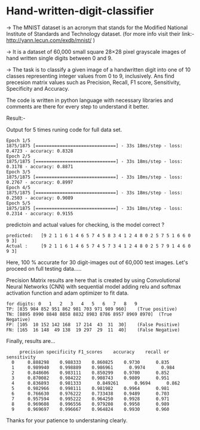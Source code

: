 # Hand-written-digit-classifier

-> The MNIST dataset is an acronym that stands for the Modified National Institute of Standards and Technology dataset.
(for more info visit their link:- http://yann.lecun.com/exdb/mnist/ )

-> It is a dataset of 60,000 small square 28×28 pixel grayscale images of hand written single digits between 0 and 9.

-> The task is to classify a given image of a handwritten digit into one of 10 classes representing integer values from 0 to 9, inclusively. Ans find precesion matrix values such as Precision, Recall, F1 score, Sensitivity, Specificity and Accuracy.


The code is written in python language with necessary libraries and comments are there for every step to understand it better. 

Result:-

  Output for 5 times runing code for full data set.
  
    Epoch 1/5
    1875/1875 [==============================] - 33s 18ms/step - loss: 0.4723 - accuracy: 0.8328
    Epoch 2/5
    1875/1875 [==============================] - 33s 18ms/step - loss: 0.3178 - accuracy: 0.8871
    Epoch 3/5
    1875/1875 [==============================] - 33s 18ms/step - loss: 0.2767 - accuracy: 0.8997
    Epoch 4/5
    1875/1875 [==============================] - 33s 18ms/step - loss: 0.2503 - accuracy: 0.9089
    Epoch 5/5
    1875/1875 [==============================] - 33s 18ms/step - loss: 0.2314 - accuracy: 0.9155
  
  predictoin and actual values for checking, is the model correct ?
 
    predicted:	 [9 2 1 1 6 1 4 6 5 7 4 5 8 3 4 1 2 4 8 0 2 5 7 5 1 6 6 0 9 3]
    Actual :	 [9 2 1 1 6 1 4 6 5 7 4 5 7 3 4 1 2 4 8 0 2 5 7 9 1 4 6 0 9 3]
    
  Here, 100 % accurate for 30 digit-images out of 60,000 test images.
  Let's proceed on full testing data.....

  
  Precision Matrix results are here that is created by using Convolutional Neural Networks (CNN) with sequential model adding relu and softmax activation function and adam optimizer to fit data.
      
    for digits: 0   1   2   3   4   5   6   7   8   9
    TP: [835 984 852 951 862 981 703 971 989 960]    (True positive)
    TN: [8895 8990 8848 8858 8832 8983 8786 8957 8969 8970]  (True Negative)
    FP: [105  10 152 142 168  17 214  43  31  30]    (False Positive)
    FN: [165  16 148  49 138  19 297  29  11  40]    (False Negative)
    
   Finally, results are...
    	  
         precision specificity F1_scores 	accuracy 	recall or sensitivity
      0 	0.888298 	0.988333  	0.860825  	0.9730 	    0.835
      1 	0.989940 	0.998889  	0.986961 	  0.9974      0.984
      2 	0.848606 	0.983111  	0.850299  	0.9700 	    0.852
      3 	0.870082 	0.984222    0.908743  	0.9809 	    0.951
      4 	0.836893 	0.981333 	  0.849261  	0.9694 	    0.862
      5 	0.982966 	0.998111  	0.981982  	0.9964 	    0.981
      6 	0.766630 	0.976222  	0.733438  	0.9489 	    0.703
      7 	0.957594 	0.995222  	0.964250  	0.9928 	    0.971
      8 	0.969608 	0.996556  	0.979208    0.9958 	    0.989
      9 	0.969697 	0.996667  	0.964824  	0.9930 	    0.960

    
   Thanks for your patience to understaning clearly. 
